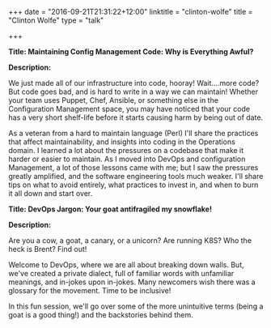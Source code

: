 +++
date = "2016-09-21T21:31:22+12:00"
linktitle = "clinton-wolfe"
title = "Clinton Wolfe"
type = "talk"

+++

<div class="span-15  ">
  <div class="span-15  last ">
  <p><strong>Title: Maintaining Config Management Code: Why is Everything Awful?</strong>

</p>

<p><strong>Description:</strong></p>

<p>We just made all of our infrastructure into code, hooray! Wait….more code? But code goes bad, and is hard to write in a way we can maintain! Whether your team uses Puppet, Chef, Ansible, or something else in the Configuration Management space, you may have noticed that your code has a very short shelf-life before it starts causing harm by being out of date.</p>

<p>As a veteran from a hard to maintain language (Perl) I'll share the practices that affect maintainability, and insights into coding in the Operations domain. I learned a lot about the pressures on a codebase that make it harder or easier to maintain. As I moved into DevOps and configuration Management, a lot of those lessons came with me; but I saw the pressures greatly amplified, and the software engineering tools much weaker. I'll share tips on what to avoid entirely, what practices to invest in, and when to burn it all down and start over.</p>

  </div>
</div>

<div class="span-15  ">
  <div class="span-15  last ">
  <p><strong>Title: DevOps Jargon: Your goat antifragiled my snowflake!</strong>

</p>

<p><strong>Description: </strong></p>

<p>Are you a cow, a goat, a canary, or a unicorn? Are running K8S? Who the heck is Brent? Find out!</p>

<p>Welcome to DevOps, where we are all about breaking down walls. But, we've created a private dialect, full of familiar words with unfamiliar meanings, and in-jokes upon in-jokes. Many newcomers wish there was a glossary for the movement. Time to be inclusive!</p>

<p>In this fun session, we'll go over some of the more unintuitive terms (being a goat is a good thing!) and the backstories behind them.</p>

  </div>
</div>

